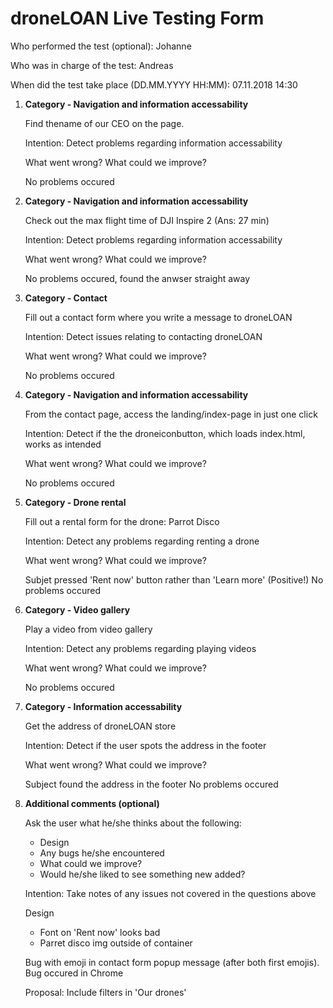 # droneLOAN Live Testing Form

Who performed the test (optional): Johanne

Who was in charge of the test: Andreas

When did the test take place (DD.MM.YYYY HH:MM): 07.11.2018 14:30

1. **Category - Navigation and information accessability**
   
   Find thename of our CEO on the page.

   Intention: Detect problems regarding information accessability

   What went wrong? What could we improve?

   No problems occured

2. **Category - Navigation and information accessability**

    Check out the max flight time of DJI Inspire 2 (Ans: 27 min)

    Intention: Detect problems regarding information accessability

    What went wrong? What could we improve?

    No problems occured, found the anwser straight away


3. **Category - Contact**

    Fill out a contact form where you write a message to droneLOAN

    Intention: Detect issues relating to contacting droneLOAN

    What went wrong? What could we improve?

    No problems occured


4. **Category - Navigation and information accessability**
   
   From the contact page, access the landing/index-page in just one click

   Intention: Detect if the the droneiconbutton, which loads index.html, works as intended

   What went wrong? What could we improve?

   No problems occured


5. **Category - Drone rental**

    Fill out a rental form for the drone: Parrot Disco

    Intention: Detect any problems regarding renting a drone

    What went wrong? What could we improve?

    Subjet pressed 'Rent now' button rather than 'Learn more' (Positive!)
    No problems occured


6. **Category - Video gallery**

    Play a video from video gallery

    Intention: Detect any problems regarding playing videos

    What went wrong? What could we improve?

    No problems occured

7. **Category - Information accessability**

    Get the address of droneLOAN store

    Intention: Detect if the user spots the address in the footer

    What went wrong? What could we improve?

    Subject found the address in the footer
    No problems occured


8. **Additional comments (optional)**

    Ask the user what he/she thinks about the following:
    - Design
    - Any bugs he/she encountered
    - What could we improve?
    - Would he/she liked to see something new added?

    Intention: Take notes of any issues not covered in the questions above

    Design
    - Font on 'Rent now' looks bad
    - Parret disco img outside of container

    Bug with emoji in contact form popup message (after both first emojis). Bug occured in Chrome

    Proposal: Include filters in 'Our drones'